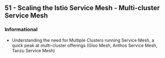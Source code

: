 ## 51 - Scaling the Istio Service Mesh - Multi-cluster Service Mesh
### Informational
- Understanding the need for Multiple Clusters running Service Mesh, a quick peak at multi-cluster offerings (Gloo Mesh, Anthos Service Mesh, Tanzu Service Mesh)